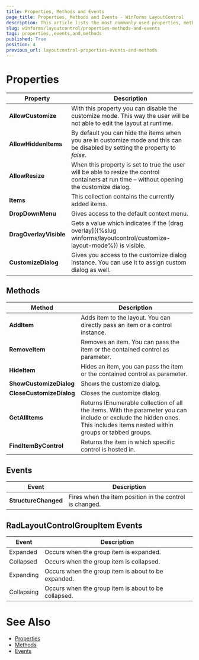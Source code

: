 ```yaml
---
title: Properties, Methods and Events
page_title: Properties, Methods and Events - WinForms LayoutControl
description: This article lists the most commonly used properties, methods and events of RadLayoutControl.
slug: winforms/layoutcontrol/properties-methods-and-events
tags: properties,,events,and,methods
published: True
position: 4
previous_url: layoutcontrol-properties-events-and-methods
---
```


# Properties

|Property|Description|
|------|------|
|__AllowCustomize__| With this property you can disable the customize mode. This way the user will be not able to edit the layout at runtime.|
|__AllowHiddenItems__|By default you can hide the items when you are in customize mode and this can be disabled by setting the property to *false*.|
|__AllowResize__|When this property is set to true the user will be able to resize the control containers at run time – without opening the customize dialog.|
|__Items__|This collection contains the currently added items.|
|__DropDownMenu__|Gives access to the default context menu.|
|__DragOverlayVisible__|Gets a value which indicates if the [drag overlay]({%slug winforms/layoutcontrol/customize-layout-mode%}) is visible.|
|__CustomizeDialog__|Gives you access to the customize dialog instance. You can use it to assign custom dialog as well.|

## Methods

|Method|Description|
|------|------|
|__AddItem__|Adds item to the layout. You can directly pass an item or a control instance.|
|__RemoveItem__ |Removes an item. You can pass the item or the contained control as parameter.|
|__HideItem__|Hides an item, you can pass the item or the contained control as parameter.|
|__ShowCustomizeDialog__|Shows the customize dialog.|
|__CloseCustomizeDialog__|Closes the customize dialog.|
|__GetAllItems__|Returns IEnumerable collection of all the items. With the parameter you can include or exclude the hidden ones. This includes items nested within groups or tabbed groups.|
|__FindItemByControl__|Returns the item in which specific control is hosted in.|

## Events

|Event|Description|
|------|------|
|__StructureChanged__|Fires when the item position in the control is changed.|

## RadLayoutControlGroupItem Events

|Event|Description|
|------|------|
|Expanded|Occurs when the group item is expanded.|
|Collapsed|Occurs when the group item is collapsed.|
|Expanding|Occurs when the group item is about to be expanded.|
|Collapsing|Occurs when the group item is about to be collapsed.|

# See Also

* [Properties](https://docs.telerik.com/devtools/winforms/api/telerik.wincontrols.ui.radlayoutcontrol.html#propertiesm)
* [Methods](https://docs.telerik.com/devtools/winforms/api/telerik.wincontrols.ui.radlayoutcontrol.html#methods)
* [Events](https://docs.telerik.com/devtools/winforms/api/telerik.wincontrols.ui.radlayoutcontrol.html#events)

